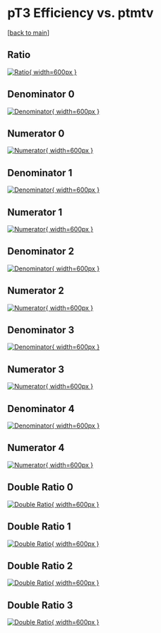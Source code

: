 # pT3 Efficiency vs. ptmtv

[[back to main](./)]



## Ratio

[![Ratio](../mtv/var/pT3_vtr_321_-1_eff_ptmtv.png){ width=600px }](../mtv/var/pT3_vtr_321_-1_eff_ptmtv.pdf)

## Denominator 0

[![Denominator](../mtv/den/pT3_vtr_321_-1_eff_ptmtv_den0.png){ width=600px }](../mtv/den/pT3_vtr_321_-1_eff_ptmtv_den0.pdf)

## Numerator 0

[![Numerator](../mtv/num/pT3_vtr_321_-1_eff_ptmtv_num0.png){ width=600px }](../mtv/num/pT3_vtr_321_-1_eff_ptmtv_num0.pdf)

## Denominator 1

[![Denominator](../mtv/den/pT3_vtr_321_-1_eff_ptmtv_den1.png){ width=600px }](../mtv/den/pT3_vtr_321_-1_eff_ptmtv_den1.pdf)

## Numerator 1

[![Numerator](../mtv/num/pT3_vtr_321_-1_eff_ptmtv_num1.png){ width=600px }](../mtv/num/pT3_vtr_321_-1_eff_ptmtv_num1.pdf)

## Denominator 2

[![Denominator](../mtv/den/pT3_vtr_321_-1_eff_ptmtv_den2.png){ width=600px }](../mtv/den/pT3_vtr_321_-1_eff_ptmtv_den2.pdf)

## Numerator 2

[![Numerator](../mtv/num/pT3_vtr_321_-1_eff_ptmtv_num2.png){ width=600px }](../mtv/num/pT3_vtr_321_-1_eff_ptmtv_num2.pdf)

## Denominator 3

[![Denominator](../mtv/den/pT3_vtr_321_-1_eff_ptmtv_den3.png){ width=600px }](../mtv/den/pT3_vtr_321_-1_eff_ptmtv_den3.pdf)

## Numerator 3

[![Numerator](../mtv/num/pT3_vtr_321_-1_eff_ptmtv_num3.png){ width=600px }](../mtv/num/pT3_vtr_321_-1_eff_ptmtv_num3.pdf)

## Denominator 4

[![Denominator](../mtv/den/pT3_vtr_321_-1_eff_ptmtv_den4.png){ width=600px }](../mtv/den/pT3_vtr_321_-1_eff_ptmtv_den4.pdf)

## Numerator 4

[![Numerator](../mtv/num/pT3_vtr_321_-1_eff_ptmtv_num4.png){ width=600px }](../mtv/num/pT3_vtr_321_-1_eff_ptmtv_num4.pdf)

## Double Ratio 0

[![Double Ratio](../mtv/ratio/pT3_vtr_321_-1_eff_ptmtv_ratio0.png){ width=600px }](../mtv/ratio/pT3_vtr_321_-1_eff_ptmtv_ratio0.pdf)

## Double Ratio 1

[![Double Ratio](../mtv/ratio/pT3_vtr_321_-1_eff_ptmtv_ratio1.png){ width=600px }](../mtv/ratio/pT3_vtr_321_-1_eff_ptmtv_ratio1.pdf)

## Double Ratio 2

[![Double Ratio](../mtv/ratio/pT3_vtr_321_-1_eff_ptmtv_ratio2.png){ width=600px }](../mtv/ratio/pT3_vtr_321_-1_eff_ptmtv_ratio2.pdf)

## Double Ratio 3

[![Double Ratio](../mtv/ratio/pT3_vtr_321_-1_eff_ptmtv_ratio3.png){ width=600px }](../mtv/ratio/pT3_vtr_321_-1_eff_ptmtv_ratio3.pdf)

